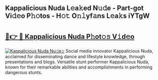 ## Kappalicious Nuda L𝚎a𝚔ed N𝚞𝚍e - Part-got Vi𝚍𝚎o P𝚑𝚘tos - H𝚘𝚝 O𝚗𝚕yf𝚊ns L𝚎a𝚔s iYTgW

# <h2><a href="http://kf2nvp.oniu.top/?m=Kappalicious+Nuda">🔗👉 🔴 Kappalicious Nuda P𝚑ot𝚘𝚜 V𝚒d𝚎o</a></h2>

[![Kappalicious Nuda Nu𝚍e𝚜](https://i.imgur.com/0qMVB7G.gif)](http://kf2nvp.oniu.top/?m=Kappalicious+Nuda)
Social media innovator Kappalicious Nuda, acclaimed for disseminating dance and lifestyle knowledge, through presentations and blogs. Versatile stunt performer Kappalicious Nuda, known for their remarkable abilities and accomplishments in performing dangerous stunts.  
